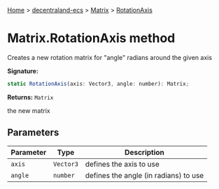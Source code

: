 [Home](./index) &gt; [decentraland-ecs](./decentraland-ecs.md) &gt; [Matrix](./decentraland-ecs.matrix.md) &gt; [RotationAxis](./decentraland-ecs.matrix.rotationaxis.md)

# Matrix.RotationAxis method

Creates a new rotation matrix for "angle" radians around the given axis

**Signature:**
```javascript
static RotationAxis(axis: Vector3, angle: number): Matrix;
```
**Returns:** `Matrix`

the new matrix

## Parameters

|  Parameter | Type | Description |
|  --- | --- | --- |
|  `axis` | `Vector3` | defines the axis to use |
|  `angle` | `number` | defines the angle (in radians) to use |

